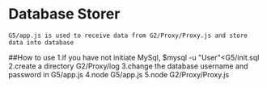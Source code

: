 # Database Storer
    G5/app.js is used to receive data from G2/Proxy/Proxy.js and store data into database

##How to use
1.if you have not initiate MySql, $mysql -u "User"<G5/init.sql
2.create a directory G2/Proxy/log
3.change the database username and password in G5/app.js
4.node G5/app.js
5.node G2/Proxy/Proxy.js
